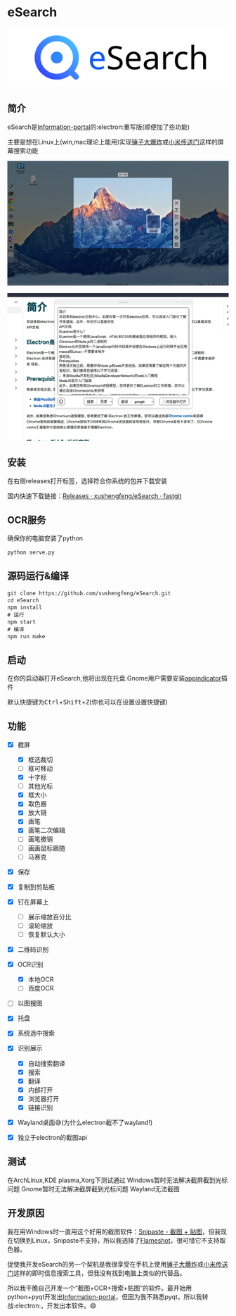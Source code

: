 # eSearch

![](readme/title_photo.svg)

## 简介

eSearch是[Information-portal](https://github.com/xushengfeng/Information-portal.git)的:electron:重写版(顺便加了些功能)

主要是想在Linux上(win,mac理论上能用)实现[锤子大爆炸](https://www.smartisan.com/pr/videos/bigbang-introduction)或[小米传送门](https://www.miui.com/zt/miui9/index.html)这样的屏幕搜索功能

![1](readme/1.png)

![1](readme/2.png)

## 安装

在右侧releases打开标签，选择符合你系统的包并下载安装

国内快速下载链接：[Releases · xushengfeng/eSearch · fastgit](https://hub.fastgit.org/xushengfeng/eSearch/releases)

## OCR服务

确保你的电脑安装了python

```shell
python serve.py
```

## 源码运行&编译

```shell
git clone https://github.com/xushengfeng/eSearch.git
cd eSearch
npm install
# 运行
npm start
# 编译
npm run make
```

## 启动

在你的启动器打开eSearch,他将出现在托盘.Gnome用户需要安装[appindicator](https://extensions.gnome.org/extension/615/appindicator-support/)插件

默认快捷键为<kbd>Ctrl</kbd>+<kbd>Shift</kbd>+<kbd>Z</kbd>(你也可以在设置设置快捷键)



## 功能

- [x] 截屏
  - [x] 框选裁切
  - [ ] 框可移动
  - [x] 十字标
  - [ ] 其他光标
  - [x] 框大小
  - [x] 取色器
  - [x] 放大镜
  - [x] 画笔
  - [x] 画笔二次编辑
  - [ ] 画笔撤销
  - [ ] 画画鼠标跟随
  - [ ] 马赛克

- [x] 保存

- [x] 复制到剪贴板

- [x] 钉在屏幕上
  - [ ] 展示缩放百分比
  - [ ] 滚轮缩放
  - [ ] 恢复默认大小
  
- [x] 二维码识别

- [x] OCR识别
  - [x] 本地OCR
  - [ ] 百度OCR
  
- [ ] 以图搜图

- [x] 托盘

- [x] 系统选中搜索

- [x] 识别展示
  - [x] 自动搜索翻译
  - [x] 搜索
  - [x] 翻译
  - [x] 内部打开
  - [x] 浏览器打开
  - [x] 链接识别
  
- [x] Wayland桌面:sweat_smile:(为什么electron截不了wayland!)

- [x] 独立于electron的截图api

## 测试

在ArchLinux,KDE plasma,Xorg下测试通过
Windows暂时无法解决截屏截到光标问题
Gnome暂时无法解决截屏截到光标问题
Wayland无法截图

## 开发原因

我在用Windows时一直用这个好用的截图软件：[Snipaste - 截图 + 贴图](https://zh.snipaste.com/)，但我现在切换到Linux，Snipaste不支持，所以我选择了[Flameshot](https://flameshot.org/)，很可惜它不支持取色器。

促使我开发eSearch的另一个契机是我很享受在手机上使用[锤子大爆炸](https://www.smartisan.com/pr/videos/bigbang-introduction)或[小米传送门](https://www.miui.com/zt/miui9/index.html)这样的即时信息搜索工具，但我没有找到电脑上类似的代替品。

所以我干脆自己开发一个“截图+OCR+搜索+贴图”的软件。最开始用python+pyqt开发出[Information-portal](https://github.com/xushengfeng/Information-portal.git)，但因为我不熟悉pyqt，所以我转战:electron:，开发出本软件。:smile:

